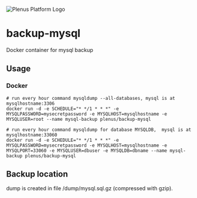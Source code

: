 ![Plenus Platform Logo](https://raw.githubusercontent.com/plenus-cloud/backup-mysql/master/docs/img/plenus-platform-logo.png)

# backup-mysql
Docker container for mysql backup

## Usage

### Docker

    # run every hour command mysqldump --all-databases, mysql is at mysqlhostname:3306
    docker run -d -e SCHEDULE="* */1 * * *" -e MYSQLPASSWORD=mysecretpassword -e MYSQLHOST=mysqlhostname -e MYSQLUSER=root --name mysql-backup plenus/backup-mysql

    # run every hour command mysqldump for database MYSQLDB,  mysql is at mysqlhostname:33060
    docker run -d -e SCHEDULE="* */1 * * *" -e MYSQLPASSWORD=mysecretpassword -e MYSQLHOST=mysqlhostname -e MYSQLPORT=33060 -e MYSQLUSER=dbuser -e MYSQLDB=dbname --name mysql-backup plenus/backup-mysql

## Backup location

dump is created in file /dump/mysql.sql.gz (compressed with gzip).
